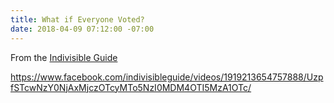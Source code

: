 ```yaml
---
title: What if Everyone Voted?
date: 2018-04-09 07:12:00 -07:00
---
```


From the [Indivisible Guide](https://www.facebook.com/indivisibleguide/?hc_ref=ARRJZvf6PMUDyy1YRqy7MnbzeC7cSqh-jmOcbFDhyj6TxLBcGn3aaIEBDstayhn9azQ&fref=nf)

 

https://www.facebook.com/indivisibleguide/videos/1919213654757888/UzpfSTcwNzY0NjAxMjczOTcyMTo5NzI0MDM4OTI5MzA1OTc/